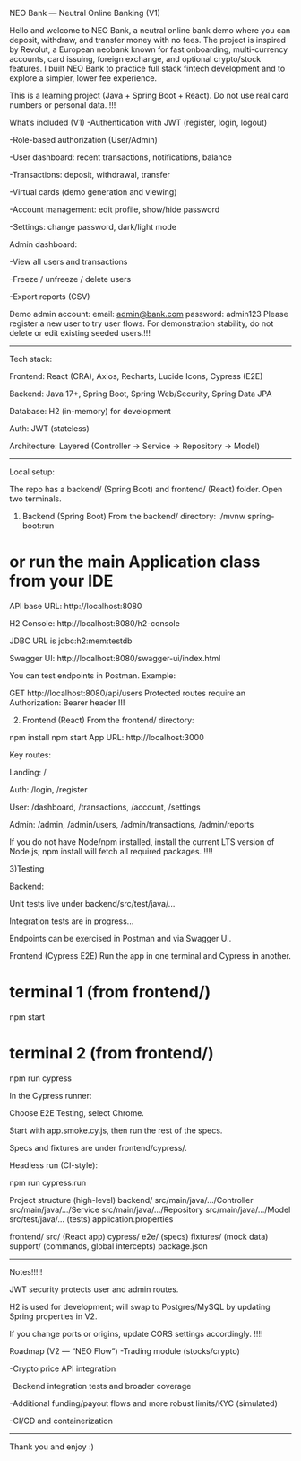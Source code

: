NEO Bank — Neutral Online Banking (V1)

Hello and welcome to NEO Bank, a neutral online bank demo where you can deposit, withdraw, and transfer money with no fees. The project is inspired by Revolut, a European neobank known for fast onboarding, multi-currency accounts, card issuing, foreign exchange, and optional crypto/stock features. I built NEO Bank to practice full stack fintech development and to explore a simpler, lower fee experience.

This is a learning project (Java + Spring Boot + React). Do not use real card numbers or personal data. !!!

What’s included (V1)
-Authentication with JWT (register, login, logout)

-Role-based authorization (User/Admin)

-User dashboard: recent transactions, notifications, balance

-Transactions: deposit, withdrawal, transfer

-Virtual cards (demo generation and viewing)

-Account management: edit profile, show/hide password

-Settings: change password, dark/light mode

Admin dashboard:

-View all users and transactions

-Freeze / unfreeze / delete users

-Export reports (CSV)

Demo admin account:
email: admin@bank.com
password: admin123
Please register a new user to try user flows. For demonstration stability, do not delete or edit existing seeded users.!!!

---------------------------------------------------------------------------------------------------------------------------

Tech stack:

Frontend: React (CRA), Axios, Recharts, Lucide Icons, Cypress (E2E)

Backend: Java 17+, Spring Boot, Spring Web/Security, Spring Data JPA

Database: H2 (in-memory) for development

Auth: JWT (stateless)

Architecture: Layered (Controller → Service → Repository → Model)

---------------------------------------------------------------------------------------------------------------------------

Local setup:

The repo has a backend/ (Spring Boot) and frontend/ (React) folder. Open two terminals.

1) Backend (Spring Boot)
From the backend/ directory:
./mvnw spring-boot:run
# or run the main Application class from your IDE

API base URL: http://localhost:8080

H2 Console: http://localhost:8080/h2-console

JDBC URL is jdbc:h2:mem:testdb 

Swagger UI: http://localhost:8080/swagger-ui/index.html


You can test endpoints in Postman. Example:

GET http://localhost:8080/api/users
Protected routes require an Authorization: Bearer <JWT> header !!!

2) Frontend (React)
From the frontend/ directory:

npm install
npm start
App URL: http://localhost:3000

Key routes:

Landing: /

Auth: /login, /register

User: /dashboard, /transactions, /account, /settings

Admin: /admin, /admin/users, /admin/transactions, /admin/reports

If you do not have Node/npm installed, install the current LTS version of Node.js; npm install will fetch all required packages. !!!!

3)Testing

Backend:

Unit tests live under backend/src/test/java/...

Integration tests are in progress...

Endpoints can be exercised in Postman and via Swagger UI.

Frontend (Cypress E2E)
Run the app in one terminal and Cypress in another.

# terminal 1 (from frontend/)
npm start

# terminal 2 (from frontend/)
npm run cypress

In the Cypress runner:

Choose E2E Testing, select Chrome.

Start with app.smoke.cy.js, then run the rest of the specs.

Specs and fixtures are under frontend/cypress/.

Headless run (CI-style):

npm run cypress:run

Project structure (high-level)
backend/
  src/main/java/.../Controller
  src/main/java/.../Service
  src/main/java/.../Repository
  src/main/java/.../Model
  src/test/java/... (tests)
  application.properties

frontend/
  src/ (React app)
  cypress/
    e2e/        (specs)
    fixtures/   (mock data)
    support/    (commands, global intercepts)
  package.json

----------------------------------------------------------------------------------------------------------------
  
Notes!!!!!

JWT security protects user and admin routes.

H2 is used for development; will swap to Postgres/MySQL by updating Spring properties in V2.

If you change ports or origins, update CORS settings accordingly. !!!!


Roadmap (V2 — “NEO Flow”)
-Trading module (stocks/crypto)

-Crypto price API integration

-Backend integration tests and broader coverage

-Additional funding/payout flows and more robust limits/KYC (simulated)

-CI/CD and containerization

---------------------------------------------------------------------------------------------------------------------
Thank you and enjoy :)
